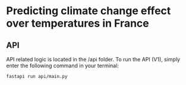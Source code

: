 # Predicting climate change effect over temperatures in France

## API

API related logic is located in the /api folder.
To run the API (V1), simply enter the following command in your terminal:

```
fastapi run api/main.py
```
